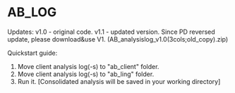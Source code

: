 # AB_LOG

Updates:
v1.0 - original code.
v1.1 - updated version. Since PD reversed update, please download&use V1. (AB_analysislog_v1.0(3cols;old_copy).zip)




Quickstart guide:
1. Move client analysis log(-s) to "ab_client" folder.
2. Move client analysis log(-s) to "ab_ling" folder.
3. Run it.
[Consolidated analysis will be saved in your working directory]




